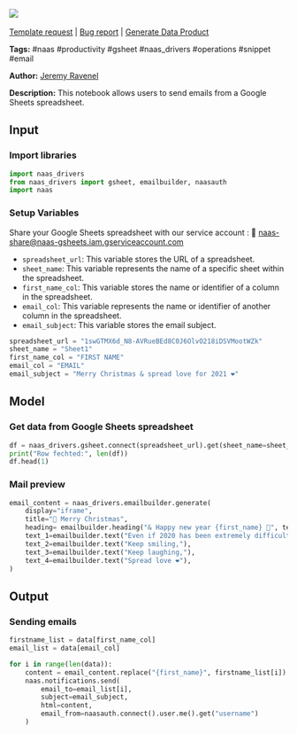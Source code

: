 <a href="https://app.naas.ai/user-redirect/naas/downloader?url=https://raw.githubusercontent.com/jupyter-naas/awesome-notebooks/master/Naas/Naas_Send_notifications_from_Google_Sheets.ipynb" target="_parent"><img src="https://naasai-public.s3.eu-west-3.amazonaws.com/open_in_naas.svg"/></a><br><br><a href="https://github.com/jupyter-naas/awesome-notebooks/issues/new?assignees=&labels=&template=template-request.md&title=Tool+-+Action+of+the+notebook+">Template request</a> | <a href="https://github.com/jupyter-naas/awesome-notebooks/issues/new?assignees=&labels=bug&template=bug_report.md&title=Naas+-+Send+notifications+from+Google+Sheets:+Error+short+description">Bug report</a> | <a href="https://app.naas.ai/user-redirect/naas/downloader?url=https://raw.githubusercontent.com/jupyter-naas/awesome-notebooks/master/Naas/Naas_Start_data_product.ipynb" target="_parent">Generate Data Product</a>

**Tags:** #naas #productivity #gsheet #naas_drivers #operations #snippet #email

**Author:** [Jeremy Ravenel](https://www.linkedin.com/in/ACoAAAJHE7sB5OxuKHuzguZ9L6lfDHqw--cdnJg/)

**Description:** This notebook allows users to send emails from a Google Sheets spreadsheet.

## Input

### Import libraries


```python
import naas_drivers
from naas_drivers import gsheet, emailbuilder, naasauth
import naas
```

### Setup Variables
Share your Google Sheets spreadsheet with our service account : 🔗 naas-share@naas-gsheets.iam.gserviceaccount.com
- `spreadsheet_url`: This variable stores the URL of a spreadsheet.
- `sheet_name`: This variable represents the name of a specific sheet within the spreadsheet.
- `first_name_col`: This variable stores the name or identifier of a column in the spreadsheet. 
- `email_col`: This variable represents the name or identifier of another column in the spreadsheet.
- `email_subject`: This variable stores the email subject.


```python
spreadsheet_url = "1swGTMX6d_N8-AVRueBEd8C0J6OlvO218iDSVMootWZk"
sheet_name = "Sheet1"
first_name_col = "FIRST NAME"
email_col = "EMAIL"
email_subject = "Merry Christmas & spread love for 2021 ❤️"
```

## Model

### Get data from Google Sheets spreadsheet


```python
df = naas_drivers.gsheet.connect(spreadsheet_url).get(sheet_name=sheet_name)
print("Row fechted:", len(df))
df.head(1)
```

### Mail preview


```python
email_content = naas_drivers.emailbuilder.generate(
    display="iframe",
    title="🎅 Merry Christmas",
    heading= emailbuilder.heading("& Happy new year {first_name} 🍾", text_align="center"),
    text_1=emailbuilder.text("Even if 2020 has been extremely difficult year, let's make 2021 better!"),
    text_2=emailbuilder.text("Keep smiling,"),
    text_3=emailbuilder.text("Keep laughing,"),
    text_4=emailbuilder.text("Spread love ❤️"),
)
```

## Output

### Sending emails


```python
firstname_list = data[first_name_col]
email_list = data[email_col]

for i in range(len(data)):
    content = email_content.replace("{first_name}", firstname_list[i])
    naas.notifications.send(
        email_to=email_list[i],
        subject=email_subject,
        html=content,
        email_from=naasauth.connect().user.me().get("username")
    )
```
